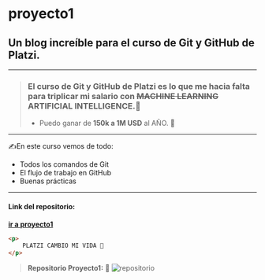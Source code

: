 # proyecto1

## Un blog increíble para el curso de Git y GitHub de Platzi.
---
> ### El curso de Git y GitHub de Platzi es lo que me hacia falta para triplicar mi salario con ~~MACHINE LEARNING~~ ARTIFICIAL INTELLIGENCE.🤖
>- Puedo ganar de **150k a 1M USD** al AÑO. 🤑 
---
✍️En este curso vemos de todo:

* Todos los comandos de Git
* El flujo de trabajo en GitHub
* Buenas prácticas

***
#### Link del repositorio:
[**ir a proyecto1**](https://github.com/sebastianMartinez25/proyecto1)

```html
<p>
    PLATZI CAMBIO MI VIDA 🙌
</p>
```
> **Repositorio Proyecto1:**  📸 
![repositorio](https://i.imgur.com/4dEYFG8.jpg)


